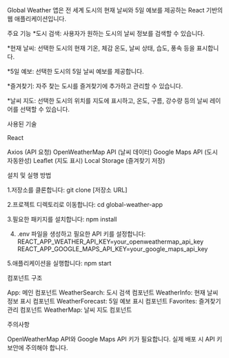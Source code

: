 Global Weather 앱은 전 세계 도시의 현재 날씨와 5일 예보를 제공하는 React 기반의 웹 애플리케이션입니다.

주요 기능 \*도시 검색: 사용자가 원하는 도시의 날씨 정보를 검색할 수 있습니다.

\*현재 날씨: 선택한 도시의 현재 기온, 체감 온도, 날씨 상태, 습도, 풍속 등을 표시합니다.

\*5일 예보: 선택한 도시의 5일 날씨 예보를 제공합니다.

\*즐겨찾기: 자주 찾는 도시를 즐겨찾기에 추가하고 관리할 수 있습니다.

\*날씨 지도: 선택한 도시의 위치를 지도에 표시하고, 온도, 구름, 강수량 등의 날씨 레이어를 선택할 수 있습니다.

사용된 기술

React

Axios (API 요청)
OpenWeatherMap API (날씨 데이터)
Google Maps API (도시 자동완성)
Leaflet (지도 표시)
Local Storage (즐겨찾기 저장)

설치 및 실행 방법

1.저장소를 클론합니다:
git clone [저장소 URL]

2.프로젝트 디렉토리로 이동합니다:
cd global-weather-app

3.필요한 패키지를 설치합니다:
npm install

4. .env 파일을 생성하고 필요한 API 키를 설정합니다:
   REACT_APP_WEATHER_API_KEY=your_openweathermap_api_key
   REACT_APP_GOOGLE_MAPS_API_KEY=your_google_maps_api_key

5.애플리케이션을 실행합니다:
npm start

컴포넌트 구조

App: 메인 컴포넌트
WeatherSearch: 도시 검색 컴포넌트
WeatherInfo: 현재 날씨 정보 표시 컴포넌트
WeatherForecast: 5일 예보 표시 컴포넌트
Favorites: 즐겨찾기 관리 컴포넌트
WeatherMap: 날씨 지도 컴포넌트

주의사항

OpenWeatherMap API와 Google Maps API 키가 필요합니다.
실제 배포 시 API 키 보안에 주의해야 합니다.
